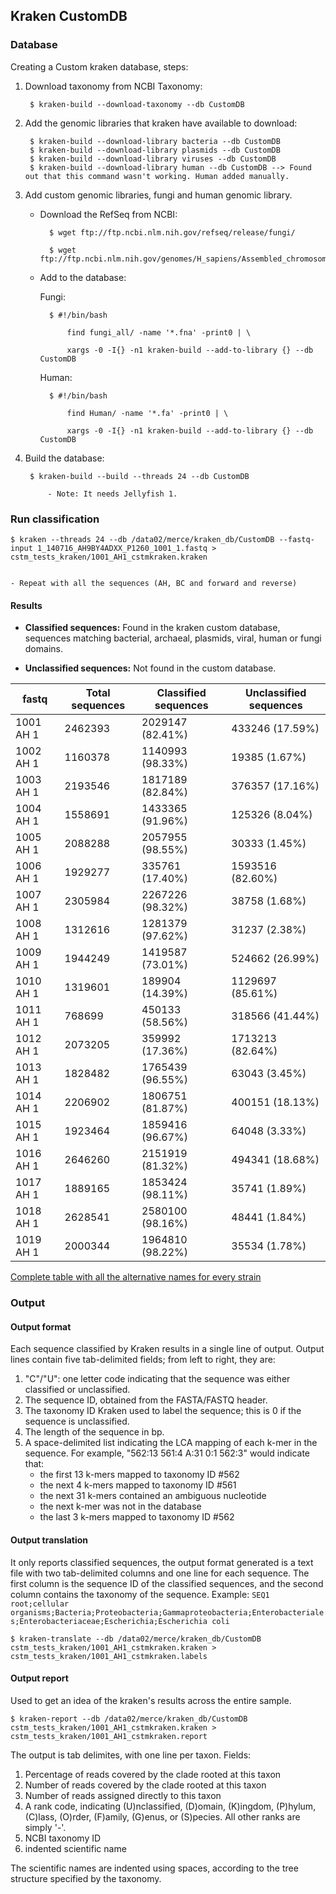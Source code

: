 ## Kraken CustomDB

### Database
Creating a Custom kraken database, steps:

1. Download taxonomy from NCBI Taxonomy:

		$ kraken-build --download-taxonomy --db CustomDB

2. Add the genomic libraries that kraken have available to download:

		$ kraken-build --download-library bacteria --db CustomDB
		$ kraken-build --download-library plasmids --db CustomDB
		$ kraken-build --download-library viruses --db CustomDB
		$ kraken-build --download-library human --db CustomDB --> Found out that this command wasn't working. Human added manually.

3. Add custom genomic libraries, fungi and human genomic library.

	- Download the RefSeq from NCBI: 
		
			$ wget ftp://ftp.ncbi.nlm.nih.gov/refseq/release/fungi/

			$ wget ftp://ftp.ncbi.nlm.nih.gov/genomes/H_sapiens/Assembled_chromosomes/seq/*.fa.*

	- Add to the database:

		Fungi:

			$ #!/bin/bash

				find fungi_all/ -name '*.fna' -print0 | \
        		
				xargs -0 -I{} -n1 kraken-build --add-to-library {} --db CustomDB

		Human:
		
			$ #!/bin/bash

				find Human/ -name '*.fa' -print0 | \
	
				xargs -0 -I{} -n1 kraken-build --add-to-library {} --db CustomDB	 

4. Build the database:

		$ kraken-build --build --threads 24 --db CustomDB

			- Note: It needs Jellyfish 1. 


### Run classification

	$ kraken --threads 24 --db /data02/merce/kraken_db/CustomDB --fastq-input 1_140716_AH9BY4ADXX_P1260_1001_1.fastq > cstm_tests_kraken/1001_AH1_cstmkraken.kraken 


	- Repeat with all the sequences (AH, BC and forward and reverse)

#### Results

- **Classified sequences:** Found in the kraken custom database, sequences matching bacterial, archaeal, plasmids, viral, human or fungi domains.

- **Unclassified sequences:** Not found in the custom database.  

| fastq		|Total sequences| Classified sequences  | Unclassified sequences|
|---------------|---------------|-----------------------|-----------------------| 
| 1001 AH 1	|2462393	|2029147 (82.41%)	|433246 (17.59%)	|
| 1002 AH 1	|1160378	|1140993 (98.33%)	|19385 (1.67%)		|
| 1003 AH 1	|2193546	|1817189 (82.84%)	|376357 (17.16%)	|
| 1004 AH 1	|1558691	|1433365 (91.96%)	|125326 (8.04%)		|
| 1005 AH 1	|2088288	|2057955 (98.55%)	|30333 (1.45%)		|
| 1006 AH 1	|1929277	|335761 (17.40%)	|1593516 (82.60%)	|
| 1007 AH 1	|2305984	|2267226 (98.32%)	|38758 (1.68%)		|
| 1008 AH 1	|1312616	|1281379 (97.62%)	|31237 (2.38%)		|
| 1009 AH 1	|1944249	|1419587 (73.01%)	|524662 (26.99%)	|
| 1010 AH 1	|1319601	|189904 (14.39%)	|1129697 (85.61%)	|
| 1011 AH 1	|768699		|450133 (58.56%)	|318566 (41.44%)	|
| 1012 AH 1	|2073205	|359992 (17.36%)	|1713213 (82.64%)	|
| 1013 AH 1	|1828482	|1765439 (96.55%)	|63043 (3.45%)		|
| 1014 AH 1	|2206902	|1806751 (81.87%)	|400151 (18.13%)	|
| 1015 AH 1	|1923464	|1859416 (96.67%)	|64048 (3.33%)		|
| 1016 AH 1	|2646260	|2151919 (81.32%)	|494341 (18.68%)	|
| 1017 AH 1	|1889165	|1853424 (98.11%)	|35741 (1.89%)		|
| 1018 AH 1	|2628541	|2580100 (98.16%)	|48441 (1.84%)		|
| 1019 AH 1	|2000344	|1964810 (98.22%)	|35534 (1.78%)		|
	
[Complete table with all the alternative names for every strain](https://github.com/The-Bioinformatics-Group/Debaryomyces_hansenii/blob/master/Work_files/Strains.md)

### Output

#### Output format

Each sequence classified by Kraken results in a single line of output. Output lines contain five tab-delimited fields; from left to right, they are:

1. "C"/"U": one letter code indicating that the sequence was either classified or unclassified.
2. The sequence ID, obtained from the FASTA/FASTQ header.
3. The taxonomy ID Kraken used to label the sequence; this is 0 if the sequence is unclassified.
4. The length of the sequence in bp.
5. A space-delimited list indicating the LCA mapping of each k-mer in the sequence. For example, "562:13 561:4 A:31 0:1 562:3" would indicate that:
	- the first 13 k-mers mapped to taxonomy ID #562
	- the next 4 k-mers mapped to taxonomy ID #561
	- the next 31 k-mers contained an ambiguous nucleotide
	- the next k-mer was not in the database
	- the last 3 k-mers mapped to taxonomy ID #562

#### Output translation

It only reports classified sequences, the output format generated is a text file with two tab-delimited columns and one line for each sequence. The first column is the sequence ID of the classified sequences, and the second column contains the taxonomy of the sequence. Example: `SEQ1  root;cellular organisms;Bacteria;Proteobacteria;Gammaproteobacteria;Enterobacteriales;Enterobacteriaceae;Escherichia;Escherichia coli`

	$ kraken-translate --db /data02/merce/kraken_db/CustomDB cstm_tests_kraken/1001_AH1_cstmkraken.kraken > cstm_tests_kraken/1001_AH1_cstmkraken.labels
	
#### Output report

Used to get an idea of the kraken's results across the entire sample.

	$ kraken-report --db /data02/merce/kraken_db/CustomDB cstm_tests_kraken/1001_AH1_cstmkraken.kraken > cstm_tests_kraken/1001_AH1_cstmkraken.report

The output is tab delimites, with one line per taxon. Fields:

1. Percentage of reads covered by the clade rooted at this taxon
2. Number of reads covered by the clade rooted at this taxon
3. Number of reads assigned directly to this taxon
4. A rank code, indicating (U)nclassified, (D)omain, (K)ingdom, (P)hylum, (C)lass, (O)rder, (F)amily, (G)enus, or (S)pecies. All other ranks are simply '-'.
5. NCBI taxonomy ID 
6. indented scientific name

The scientific names are indented using spaces, according to the tree structure specified by the taxonomy.
	
		
